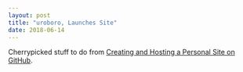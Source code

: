 ```yaml
---
layout: post
title: "uroboro, Launches Site"
date: 2018-06-14
---
```


Cherrypicked stuff to do from [Creating and Hosting a Personal Site on GitHub](http://jmcglone.com/guides/github-pages/).
